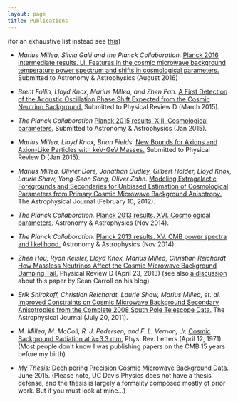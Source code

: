 ```yaml
---
layout: page
title: Publications
---
```



(for an exhaustive list instead see [this](http://adsabs.harvard.edu/cgi-bin/nph-abs_connect?return_req=no_params&author=Millea,%20Marius&db_key=PRE))

* *Marius Millea, Silvia Galli and the Planck Collaboration.* [Planck 2016 intermediate results. LI. Features in the cosmic microwave background temperature power spectrum and shifts in cosmological parameters.](https://arxiv.org/abs/1608.02487) Submitted to Astronomy & Astrophysics (August 2016)

* *Brent Follin, Lloyd Knox, Marius Millea, and Zhen Pan.* [A First Detection of the Acoustic Oscillation Phase Shift Expected from the Cosmic Neutrino Background.](http://adsabs.harvard.edu/abs/2015arXiv150307863F) Submitted to Physical Review D (March 2015).


* *The Planck Collaboration* [Planck 2015 results. XIII. Cosmological parameters.](http://adsabs.harvard.edu/cgi-bin/bib_query?arXiv:1502.01589) Submitted to Astronomy & Astrophysics (Jan 2015).

* *Marius Millea, Lloyd Knox, Brian Fields.* [New Bounds for Axions and Axion-Like Particles with keV-GeV Masses.](http://adsabs.harvard.edu/abs/2015arXiv150104097M) Submitted to Physical Review D (Jan 2015).

* *Marius Millea, Olivier Doré, Jonathan Dudley, Gilbert Holder, Lloyd Knox, Laurie Shaw, Yong-Seon Song, Oliver Zahn.* [Modeling Extragalactic Foregrounds and Secondaries for Unbiased Estimation of Cosmological Parameters from Primary Cosmic Microwave Background Anisotropy.](http://adsabs.harvard.edu/abs/2012ApJ...746....4M) The Astrophysical Journal (February 10, 2012).

* *The Planck Collaboration.* [Planck 2013 results. XVI. Cosmological parameters.](http://adsabs.harvard.edu/abs/2013arXiv1303.5076P) Astronomy & Astrophysics (Nov 2014).

* *The Planck Collaboration.* [Planck 2013 results. XV. CMB power spectra and likelihood.](http://adsabs.harvard.edu/abs/2013arXiv1303.5075P) Astronomy & Astrophysics (Nov 2014).

* *Zhen Hou, Ryan Keisler, Lloyd Knox, Marius Millea, Christian Reichardt* [How Massless Neutrinos Affect the Cosmic Microwave Background Damping Tail.](http://adsabs.harvard.edu/abs/2013PhRvD..87h3008H) Physical Review D (April 23, 2013) (see also [a discussion](http://blogs.discovermagazine.com/cosmicvariance/2011/04/20/avignon-day-2-cosmological-neutrinos/#.UaUSIUBlB4w) about this paper by Sean Carroll on his blog).

* *Erik Shirokoff, Christian Reichardt, Laurie Shaw, Marius Millea, et. al.* [Improved Constraints on Cosmic Microwave Background Secondary Anisotropies from the Complete 2008 South Pole Telescope Data.](http://adsabs.harvard.edu/abs/2011ApJ...736...61S) The Astrophysical Journal (July 20, 2011).

* *M. Millea, M. McColl, R. J. Pedersen, and F. L. Vernon, Jr.* [Cosmic Background Radiation at λ=3.3 mm.](http://adsabs.harvard.edu/abs/1971PhRvL..26..919M) Phys. Rev. Letters (April 12, 1971) (Most people don't know I was publishing papers on the CMB 15 years before my birth).

* *My Thesis:* [Dechipering Precision Cosmic Microwave Background Data.](https://drive.google.com/file/d/0B8CEbS1canBkbENNMXVKV2tzbzg/view?usp=sharing) June 2015. (Please note, UC Davis Physics does not have a thesis defense, and the thesis is largely a formality composed mostly of prior work. But if you must look at mine...)
